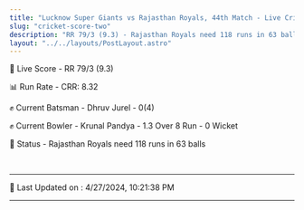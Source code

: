 ```yaml
---
title: "Lucknow Super Giants vs Rajasthan Royals, 44th Match - Live Cricket Score"
slug: "cricket-score-two"
description: "RR 79/3 (9.3) - Rajasthan Royals need 118 runs in 63 balls."
layout: "../../layouts/PostLayout.astro"
---
```


🔴 Live Score - RR 79/3 (9.3)  

📊 Run Rate - CRR: 8.32  

✊ Current Batsman - Dhruv Jurel - 0(4)  

✊ Current Bowler - Krunal Pandya - 1.3 Over 8 Run - 0 Wicket  

📑 Status - Rajasthan Royals need 118 runs in 63 balls

<br />

***

📝 Last Updated on : 4/27/2024, 10:21:38 PM

***

